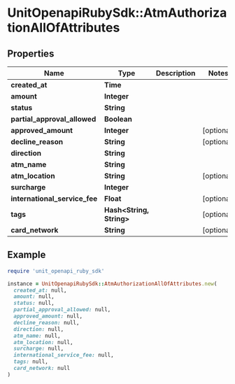 # UnitOpenapiRubySdk::AtmAuthorizationAllOfAttributes

## Properties

| Name | Type | Description | Notes |
| ---- | ---- | ----------- | ----- |
| **created_at** | **Time** |  |  |
| **amount** | **Integer** |  |  |
| **status** | **String** |  |  |
| **partial_approval_allowed** | **Boolean** |  |  |
| **approved_amount** | **Integer** |  | [optional] |
| **decline_reason** | **String** |  | [optional] |
| **direction** | **String** |  |  |
| **atm_name** | **String** |  |  |
| **atm_location** | **String** |  | [optional] |
| **surcharge** | **Integer** |  |  |
| **international_service_fee** | **Float** |  | [optional] |
| **tags** | **Hash&lt;String, String&gt;** |  | [optional] |
| **card_network** | **String** |  | [optional] |

## Example

```ruby
require 'unit_openapi_ruby_sdk'

instance = UnitOpenapiRubySdk::AtmAuthorizationAllOfAttributes.new(
  created_at: null,
  amount: null,
  status: null,
  partial_approval_allowed: null,
  approved_amount: null,
  decline_reason: null,
  direction: null,
  atm_name: null,
  atm_location: null,
  surcharge: null,
  international_service_fee: null,
  tags: null,
  card_network: null
)
```

